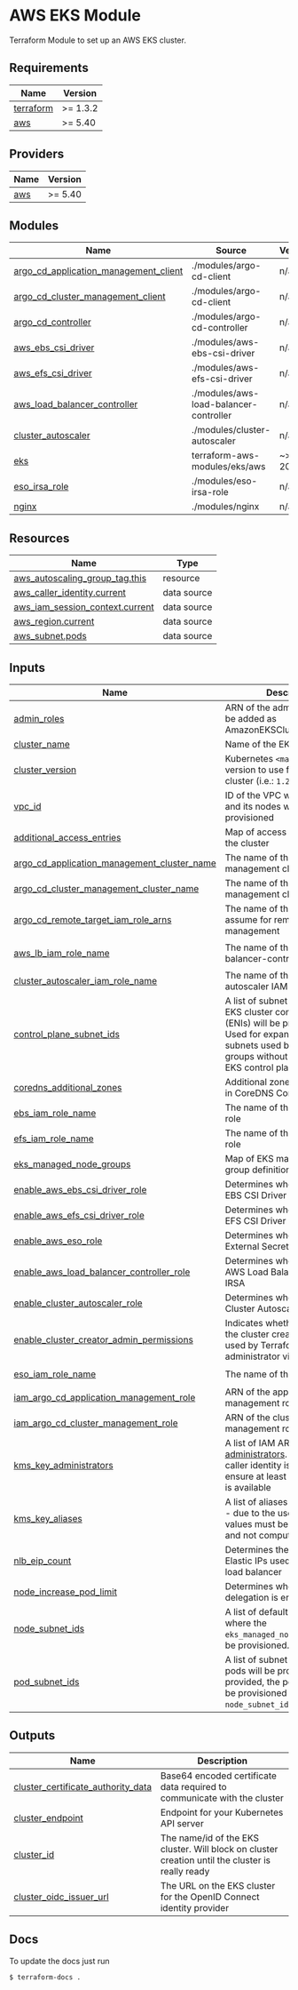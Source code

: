 # AWS EKS Module

Terraform Module to set up an AWS EKS cluster. 

<!-- BEGIN_TF_DOCS -->
## Requirements

| Name | Version |
|------|---------|
| <a name="requirement_terraform"></a> [terraform](#requirement\_terraform) | >= 1.3.2 |
| <a name="requirement_aws"></a> [aws](#requirement\_aws) | >= 5.40 |

## Providers

| Name | Version |
|------|---------|
| <a name="provider_aws"></a> [aws](#provider\_aws) | >= 5.40 |

## Modules

| Name | Source | Version |
|------|--------|---------|
| <a name="module_argo_cd_application_management_client"></a> [argo\_cd\_application\_management\_client](#module\_argo\_cd\_application\_management\_client) | ./modules/argo-cd-client | n/a |
| <a name="module_argo_cd_cluster_management_client"></a> [argo\_cd\_cluster\_management\_client](#module\_argo\_cd\_cluster\_management\_client) | ./modules/argo-cd-client | n/a |
| <a name="module_argo_cd_controller"></a> [argo\_cd\_controller](#module\_argo\_cd\_controller) | ./modules/argo-cd-controller | n/a |
| <a name="module_aws_ebs_csi_driver"></a> [aws\_ebs\_csi\_driver](#module\_aws\_ebs\_csi\_driver) | ./modules/aws-ebs-csi-driver | n/a |
| <a name="module_aws_efs_csi_driver"></a> [aws\_efs\_csi\_driver](#module\_aws\_efs\_csi\_driver) | ./modules/aws-efs-csi-driver | n/a |
| <a name="module_aws_load_balancer_controller"></a> [aws\_load\_balancer\_controller](#module\_aws\_load\_balancer\_controller) | ./modules/aws-load-balancer-controller | n/a |
| <a name="module_cluster_autoscaler"></a> [cluster\_autoscaler](#module\_cluster\_autoscaler) | ./modules/cluster-autoscaler | n/a |
| <a name="module_eks"></a> [eks](#module\_eks) | terraform-aws-modules/eks/aws | ~> 20.0 |
| <a name="module_eso_irsa_role"></a> [eso\_irsa\_role](#module\_eso\_irsa\_role) | ./modules/eso-irsa-role | n/a |
| <a name="module_nginx"></a> [nginx](#module\_nginx) | ./modules/nginx | n/a |

## Resources

| Name | Type |
|------|------|
| [aws_autoscaling_group_tag.this](https://registry.terraform.io/providers/hashicorp/aws/latest/docs/resources/autoscaling_group_tag) | resource |
| [aws_caller_identity.current](https://registry.terraform.io/providers/hashicorp/aws/latest/docs/data-sources/caller_identity) | data source |
| [aws_iam_session_context.current](https://registry.terraform.io/providers/hashicorp/aws/latest/docs/data-sources/iam_session_context) | data source |
| [aws_region.current](https://registry.terraform.io/providers/hashicorp/aws/latest/docs/data-sources/region) | data source |
| [aws_subnet.pods](https://registry.terraform.io/providers/hashicorp/aws/latest/docs/data-sources/subnet) | data source |

## Inputs

| Name | Description | Type | Default | Required |
|------|-------------|------|---------|:--------:|
| <a name="input_admin_roles"></a> [admin\_roles](#input\_admin\_roles) | ARN of the admin roles that will be added as AmazonEKSClusterAdminPolicy | `set(string)` | n/a | yes |
| <a name="input_cluster_name"></a> [cluster\_name](#input\_cluster\_name) | Name of the EKS cluster | `string` | n/a | yes |
| <a name="input_cluster_version"></a> [cluster\_version](#input\_cluster\_version) | Kubernetes `<major>.<minor>` version to use for the EKS cluster (i.e.: `1.22`) | `string` | n/a | yes |
| <a name="input_vpc_id"></a> [vpc\_id](#input\_vpc\_id) | ID of the VPC where the cluster and its nodes will be provisioned | `string` | n/a | yes |
| <a name="input_additional_access_entries"></a> [additional\_access\_entries](#input\_additional\_access\_entries) | Map of access entries to add to the cluster | `any` | `{}` | no |
| <a name="input_argo_cd_application_management_cluster_name"></a> [argo\_cd\_application\_management\_cluster\_name](#input\_argo\_cd\_application\_management\_cluster\_name) | The name of the application management cluster | `string` | `""` | no |
| <a name="input_argo_cd_cluster_management_cluster_name"></a> [argo\_cd\_cluster\_management\_cluster\_name](#input\_argo\_cd\_cluster\_management\_cluster\_name) | The name of the cluster management cluster | `string` | `""` | no |
| <a name="input_argo_cd_remote_target_iam_role_arns"></a> [argo\_cd\_remote\_target\_iam\_role\_arns](#input\_argo\_cd\_remote\_target\_iam\_role\_arns) | The name of the IAM roles to assume for remote cluster management | `set(string)` | `[]` | no |
| <a name="input_aws_lb_iam_role_name"></a> [aws\_lb\_iam\_role\_name](#input\_aws\_lb\_iam\_role\_name) | The name of the aws-load-balancer-controller IAM role | `string` | `"aws-load-balancer-controller"` | no |
| <a name="input_cluster_autoscaler_iam_role_name"></a> [cluster\_autoscaler\_iam\_role\_name](#input\_cluster\_autoscaler\_iam\_role\_name) | The name of the cluster-autoscaler IAM role | `string` | `"cluster-autoscaler"` | no |
| <a name="input_control_plane_subnet_ids"></a> [control\_plane\_subnet\_ids](#input\_control\_plane\_subnet\_ids) | A list of subnet IDs where the EKS cluster control plane (ENIs) will be provisioned. Used for expanding the pool of subnets used by nodes/node groups without replacing the EKS control plane | `list(string)` | `[]` | no |
| <a name="input_coredns_additional_zones"></a> [coredns\_additional\_zones](#input\_coredns\_additional\_zones) | Additional zones to be placed in CoreDNS Corefile. | `string` | `""` | no |
| <a name="input_ebs_iam_role_name"></a> [ebs\_iam\_role\_name](#input\_ebs\_iam\_role\_name) | The name of the ebs-csi IAM role | `string` | `"ebs-csi"` | no |
| <a name="input_efs_iam_role_name"></a> [efs\_iam\_role\_name](#input\_efs\_iam\_role\_name) | The name of the efs-csi IAM role | `string` | `"efs-csi"` | no |
| <a name="input_eks_managed_node_groups"></a> [eks\_managed\_node\_groups](#input\_eks\_managed\_node\_groups) | Map of EKS managed node group definitions to create | `any` | `{}` | no |
| <a name="input_enable_aws_ebs_csi_driver_role"></a> [enable\_aws\_ebs\_csi\_driver\_role](#input\_enable\_aws\_ebs\_csi\_driver\_role) | Determines whether to install EBS CSI Driver IRSA | `bool` | `false` | no |
| <a name="input_enable_aws_efs_csi_driver_role"></a> [enable\_aws\_efs\_csi\_driver\_role](#input\_enable\_aws\_efs\_csi\_driver\_role) | Determines whether to install EFS CSI Driver IRSA | `bool` | `false` | no |
| <a name="input_enable_aws_eso_role"></a> [enable\_aws\_eso\_role](#input\_enable\_aws\_eso\_role) | Determines whether to install External Secrets Operator IRSA | `bool` | `false` | no |
| <a name="input_enable_aws_load_balancer_controller_role"></a> [enable\_aws\_load\_balancer\_controller\_role](#input\_enable\_aws\_load\_balancer\_controller\_role) | Determines whether to install AWS Load Balancer Controller IRSA | `bool` | `false` | no |
| <a name="input_enable_cluster_autoscaler_role"></a> [enable\_cluster\_autoscaler\_role](#input\_enable\_cluster\_autoscaler\_role) | Determines whether to install Cluster Autoscaler IRSA | `bool` | `false` | no |
| <a name="input_enable_cluster_creator_admin_permissions"></a> [enable\_cluster\_creator\_admin\_permissions](#input\_enable\_cluster\_creator\_admin\_permissions) | Indicates whether or not to add the cluster creator (the identity used by Terraform) as an administrator via access entry | `bool` | `false` | no |
| <a name="input_eso_iam_role_name"></a> [eso\_iam\_role\_name](#input\_eso\_iam\_role\_name) | The name of the eso IAM role | `string` | `"eso-operator"` | no |
| <a name="input_iam_argo_cd_application_management_role"></a> [iam\_argo\_cd\_application\_management\_role](#input\_iam\_argo\_cd\_application\_management\_role) | ARN of the application management role | `string` | `null` | no |
| <a name="input_iam_argo_cd_cluster_management_role"></a> [iam\_argo\_cd\_cluster\_management\_role](#input\_iam\_argo\_cd\_cluster\_management\_role) | ARN of the cluster management role | `string` | `null` | no |
| <a name="input_kms_key_administrators"></a> [kms\_key\_administrators](#input\_kms\_key\_administrators) | A list of IAM ARNs for [key administrators](https://docs.aws.amazon.com/kms/latest/developerguide/key-policy-default.html#key-policy-default-allow-administrators). The current caller identity is always used to ensure at least one key admin is available | `list(string)` | `[]` | no |
| <a name="input_kms_key_aliases"></a> [kms\_key\_aliases](#input\_kms\_key\_aliases) | A list of aliases to create. Note - due to the use of `toset()`, values must be static strings and not computed values | `list(string)` | `[]` | no |
| <a name="input_nlb_eip_count"></a> [nlb\_eip\_count](#input\_nlb\_eip\_count) | Determines the number of Elastic IPs used on the network load balancer | `number` | `3` | no |
| <a name="input_node_increase_pod_limit"></a> [node\_increase\_pod\_limit](#input\_node\_increase\_pod\_limit) | Determines whether prefix delegation is enabled. | `bool` | `true` | no |
| <a name="input_node_subnet_ids"></a> [node\_subnet\_ids](#input\_node\_subnet\_ids) | A list of default subnet IDs where the `eks_managed_node_groups` will be provisioned. | `list(string)` | `[]` | no |
| <a name="input_pod_subnet_ids"></a> [pod\_subnet\_ids](#input\_pod\_subnet\_ids) | A list of subnet IDs where the pods will be provisioned. If not provided, the pods (ENIs) will be provisioned in the `node_subnet_ids` subnets. | `list(string)` | `[]` | no |

## Outputs

| Name | Description |
|------|-------------|
| <a name="output_cluster_certificate_authority_data"></a> [cluster\_certificate\_authority\_data](#output\_cluster\_certificate\_authority\_data) | Base64 encoded certificate data required to communicate with the cluster |
| <a name="output_cluster_endpoint"></a> [cluster\_endpoint](#output\_cluster\_endpoint) | Endpoint for your Kubernetes API server |
| <a name="output_cluster_id"></a> [cluster\_id](#output\_cluster\_id) | The name/id of the EKS cluster. Will block on cluster creation until the cluster is really ready |
| <a name="output_cluster_oidc_issuer_url"></a> [cluster\_oidc\_issuer\_url](#output\_cluster\_oidc\_issuer\_url) | The URL on the EKS cluster for the OpenID Connect identity provider |
<!-- END_TF_DOCS -->

## Docs

To update the docs just run
```shell
$ terraform-docs .
```